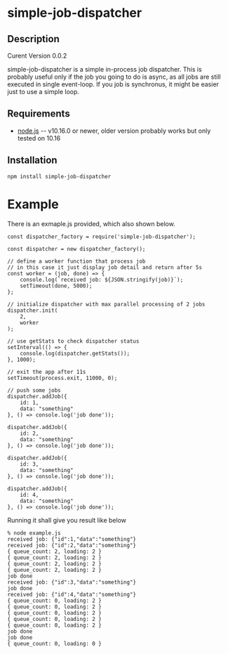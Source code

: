 # simple-job-dispatcher

## Description

Curent Version 0.0.2

simple-job-dispatcher is a simple in-process job dispatcher. This is probably
useful only if the job you going to do is async, as all jobs are still executed
in single event-loop. If you job is synchronus, it might be easier just to use a
simple loop.

## Requirements

- [node.js](http://nodejs.org/) -- v10.16.0 or newer, older version probably
  works but only tested on 10.16

## Installation

    npm install simple-job-dispatcher

# Example

There is an exmaple.js provided, which also shown below.

    const dispatcher_factory = require('simple-job-dispatcher');

    const dispatcher = new dispatcher_factory();

    // define a worker function that process job
    // in this case it just display job detail and return after 5s
    const worker = (job, done) => {
        console.log(`received job: ${JSON.stringify(job)}`);
        setTimeout(done, 5000);
    };

    // initialize dispatcher with max parallel processing of 2 jobs
    dispatcher.init(
        2,
        worker
    );

    // use getStats to check dispatcher status
    setInterval(() => {
        console.log(dispatcher.getStats());
    }, 1000);

    // exit the app after 11s
    setTimeout(process.exit, 11000, 0);

    // push some jobs
    dispatcher.addJob({
        id: 1,
        data: "something"
    }, () => console.log('job done'));

    dispatcher.addJob({
        id: 2,
        data: "something"
    }, () => console.log('job done'));

    dispatcher.addJob({
        id: 3,
        data: "something"
    }, () => console.log('job done'));

    dispatcher.addJob({
        id: 4,
        data: "something"
    }, () => console.log('job done'));

Running it shall give you result like below

    % node example.js 
    received job: {"id":1,"data":"something"}
    received job: {"id":2,"data":"something"}
    { queue_count: 2, loading: 2 }
    { queue_count: 2, loading: 2 }
    { queue_count: 2, loading: 2 }
    { queue_count: 2, loading: 2 }
    job done
    received job: {"id":3,"data":"something"}
    job done
    received job: {"id":4,"data":"something"}
    { queue_count: 0, loading: 2 }
    { queue_count: 0, loading: 2 }
    { queue_count: 0, loading: 2 }
    { queue_count: 0, loading: 2 }
    { queue_count: 0, loading: 2 }
    job done
    job done
    { queue_count: 0, loading: 0 }
